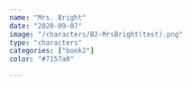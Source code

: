 ```yaml
---
name: "Mrs. Bright"
date: "2020-09-07"
image: "/characters/B2-MrsBright(test).png"
type: "characters"
categories: ["book2"]
color: "#7157a0"

---
```


